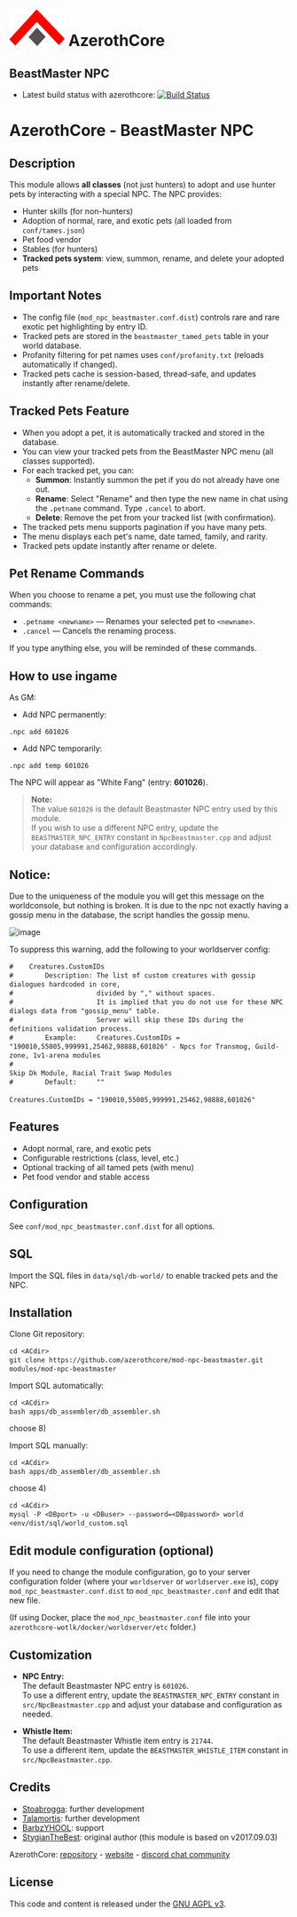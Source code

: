 # ![logo](https://raw.githubusercontent.com/azerothcore/azerothcore.github.io/master/images/logo-github.png) AzerothCore
## BeastMaster NPC
- Latest build status with azerothcore: [![Build Status](https://github.com/azerothcore/mod-npc-beastmaster/workflows/core-build/badge.svg?branch=master&event=push)](https://github.com/azerothcore/mod-npc-beastmaster)

# AzerothCore - BeastMaster NPC

## Description

This module allows **all classes** (not just hunters) to adopt and use hunter pets by interacting with a special NPC. The NPC provides:
- Hunter skills (for non-hunters)
- Adoption of normal, rare, and exotic pets (all loaded from `conf/tames.json`)
- Pet food vendor
- Stables (for hunters)
- **Tracked pets system**: view, summon, rename, and delete your adopted pets

## Important Notes

- The config file (`mod_npc_beastmaster.conf.dist`) controls rare and rare exotic pet highlighting by entry ID.
- Tracked pets are stored in the `beastmaster_tamed_pets` table in your world database.
- Profanity filtering for pet names uses `conf/profanity.txt` (reloads automatically if changed).
- Tracked pets cache is session-based, thread-safe, and updates instantly after rename/delete.

## Tracked Pets Feature

- When you adopt a pet, it is automatically tracked and stored in the database.
- You can view your tracked pets from the BeastMaster NPC menu (all classes supported).
- For each tracked pet, you can:
  - **Summon**: Instantly summon the pet if you do not already have one out.
  - **Rename**: Select "Rename" and then type the new name in chat using the `.petname` command. Type `.cancel` to abort.
  - **Delete**: Remove the pet from your tracked list (with confirmation).
- The tracked pets menu supports pagination if you have many pets.
- The menu displays each pet's name, date tamed, family, and rarity.
- Tracked pets update instantly after rename or delete.

## Pet Rename Commands

When you choose to rename a pet, you must use the following chat commands:
- `.petname <newname>` — Renames your selected pet to `<newname>`.
- `.cancel` — Cancels the renaming process.

If you type anything else, you will be reminded of these commands.

## How to use ingame

As GM:
- Add NPC permanently:
 ```
 .npc add 601026
 ```
- Add NPC temporarily:
 ```
 .npc add temp 601026
 ```

The NPC will appear as "White Fang" (entry: **601026**).

> **Note:**  
> The value `601026` is the default Beastmaster NPC entry used by this module.  
> If you wish to use a different NPC entry, update the `BEASTMASTER_NPC_ENTRY` constant in `NpcBeastmaster.cpp` and adjust your database and configuration accordingly.

## Notice:

Due to the uniqueness of the module you will get this message on the worldconsole, but nothing is broken.
It is due to the npc not exactly having a gossip menu in the database, the script handles the gossip menu.

![image](https://user-images.githubusercontent.com/16887899/154327532-612b03d8-64f0-460e-8f4b-7cbfd31a7381.png)

To suppress this warning, add the following to your worldserver config:
```
#    Creatures.CustomIDs
#        Description: The list of custom creatures with gossip dialogues hardcoded in core,
#                     divided by "," without spaces.
#                     It is implied that you do not use for these NPC dialogs data from "gossip_menu" table.
#                     Server will skip these IDs during the definitions validation process.
#        Example:     Creatures.CustomIDs = "190010,55005,999991,25462,98888,601026" - Npcs for Transmog, Guild-zone, 1v1-arena modules
#                                                                               Skip Dk Module, Racial Trait Swap Modules
#        Default:     ""

Creatures.CustomIDs = "190010,55005,999991,25462,98888,601026"
```

## Features

- Adopt normal, rare, and exotic pets
- Configurable restrictions (class, level, etc.)
- Optional tracking of all tamed pets (with menu)
- Pet food vendor and stable access

## Configuration

See `conf/mod_npc_beastmaster.conf.dist` for all options.

## SQL

Import the SQL files in `data/sql/db-world/` to enable tracked pets and the NPC.

## Installation

Clone Git repository:

```
cd <ACdir>
git clone https://github.com/azerothcore/mod-npc-beastmaster.git modules/mod-npc-beastmaster
```

Import SQL automatically:
```
cd <ACdir>
bash apps/db_assembler/db_assembler.sh
```
choose 8)

Import SQL manually:
```
cd <ACdir>
bash apps/db_assembler/db_assembler.sh
```
choose 4)
```
cd <ACdir>
mysql -P <DBport> -u <DBuser> --password=<DBpassword> world <env/dist/sql/world_custom.sql
```

## Edit module configuration (optional)

If you need to change the module configuration, go to your server configuration folder (where your `worldserver` or `worldserver.exe` is), copy `mod_npc_beastmaster.conf.dist` to `mod_npc_beastmaster.conf` and edit that new file.

(If using Docker, place the `mod_npc_beastmaster.conf` file into your `azerothcore-wotlk/docker/worldserver/etc` folder.)

## Customization

- **NPC Entry:**  
  The default Beastmaster NPC entry is `601026`.  
  To use a different entry, update the `BEASTMASTER_NPC_ENTRY` constant in `src/NpcBeastmaster.cpp` and adjust your database and configuration as needed.

- **Whistle Item:**  
  The default Beastmaster Whistle item entry is `21744`.  
  To use a different item, update the `BEASTMASTER_WHISTLE_ITEM` constant in `src/NpcBeastmaster.cpp`.

## Credits

* [Stoabrogga](https://github.com/Stoabrogga): further development
* [Talamortis](https://github.com/talamortis): further development
* [BarbzYHOOL](https://github.com/barbzyhool): support
* [StygianTheBest](http://stygianthebest.github.io): original author (this module is based on v2017.09.03)

AzerothCore: [repository](https://github.com/azerothcore) - [website](http://azerothcore.org/) - [discord chat community](https://discord.gg/PaqQRkd)

## License
This code and content is released under the [GNU AGPL v3](https://github.com/azerothcore/azerothcore-wotlk/blob/master/LICENSE-AGPL3).
